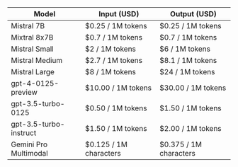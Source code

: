 | Model | Input (USD) | Output (USD) | 
|---|---|---|
| Mistral 7B | $0.25 / 1M tokens | $0.25 / 1M tokens | 
| Mixtral 8x7B | $0.7 / 1M tokens | $0.7 / 1M tokens | 
| Mistral Small | $2 / 1M tokens | $6 / 1M tokens | 
| Mistral Medium | $2.7 / 1M tokens | $8.1 / 1M tokens | 
| Mistral Large | $8 / 1M tokens | $24 / 1M tokens | 
| gpt-4-0125-preview | $10.00 / 1M tokens | $30.00 / 1M tokens | 
| gpt-3.5-turbo-0125 | $0.50 / 1M tokens | $1.50 / 1M tokens | 
| gpt-3.5-turbo-instruct | $1.50 / 1M tokens | $2.00 / 1M tokens | 
| Gemini Pro Multimodal | $0.125 / 1M characters | $0.375 / 1M characters | 


